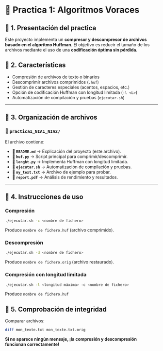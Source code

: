 # 📌 Practica 1: Algoritmos Voraces

## 📌 1. Presentación del practica
Este proyecto implementa un **compresor y descompresor de archivos basado en el algoritmo Huffman**.
El objetivo es reducir el tamaño de los archivos mediante el uso de una **codificación óptima sin pérdida**.

## 📌 2. Características
* Compresión de archivos de texto o binarios
* Descomprimir archivos comprimidos (`.huf`)
* Gestión de caracteres especiales (acentos, espacios, etc.)
* Opción de codificación Huffman con longitud limitada (`-l <L>`)
* Automatización de compilación y pruebas (`ejecutar.sh`)

---

## 📌 3. Organización de archivos
### 📂 `practica1_NIA1_NIA2/`
El archivo contiene:
- **📜 `README.md`** → Explicación del proyecto (este archivo).
- **📜 `huf.py`** → Script principal para comprimir/descomprimir.
- **📜 `lenght.py`** → Implementa Huffman con longitud limitada.
- **📜 `ejecutar.sh`** → Automatización de compilación y pruebas.
- **📜 `my_text.txt`** → Archivo de ejemplo para probar.
- **📜 `report.pdf`** → Análisis de rendimiento y resultados.

---
## 📌 4. Instrucciones de uso
### Compresión
```sh
./ejecutar.sh -c <nombre de fichero>
```
Produce `nombre de fichero.huf` (archivo comprimido).

###  Descompresión
```sh
./ejecutar.sh -d <nombre de fichero>
```
Produce `nombre de fichero.orig` (archivo restaurado).

### Compresión con longitud limitada
```sh
./ejecutar.sh -l <longitud máxima> -c <nombre de fichero>
```
Produce `nombre de fichero.huf`

## 📌 5. Comprobación de integridad 
Comparar archivos:
```sh
diff mon_texte.txt mon_texte.txt.orig
```
 **Si no aparece ningún mensaje, ¡la compresión y descompresión funcionan correctamente!**

 
